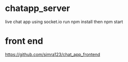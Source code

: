 # chatapp_server
live chat app using socket.io
run npm install
then npm start

# front end
https://github.com/simra123/chat_app_frontend

